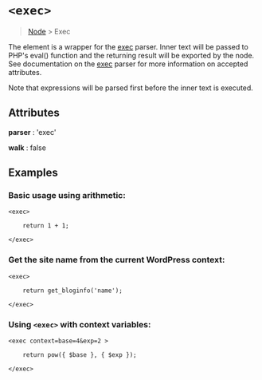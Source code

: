 # `<exec>`

> [Node](./node.md) > Exec

The element is a wrapper for the [exec](../parsers/exec.md) parser. Inner text will be passed to PHP's eval() function and the returning result will be exported by the node. See documentation on the [exec](../parsers.exec.md) parser for more information on accepted attributes.

Note that expressions will be parsed first before the inner text is executed.

## Attributes

**parser** : 'exec'

**walk** : false

## Examples

### Basic usage using arithmetic:

```
<exec>

    return 1 + 1;

</exec>
```

### Get the site name from the current WordPress context:

```
<exec>

    return get_bloginfo('name');

</exec>
```

### Using `<exec>` with context variables:

```
<exec context=base=4&exp=2 >

    return pow({ $base }, { $exp });

</exec>
```